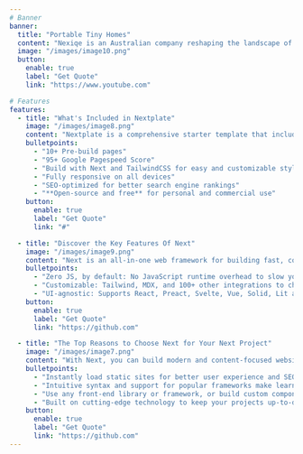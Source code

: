 ```yaml
---
# Banner
banner:
  title: "Portable Tiny Homes"
  content: "Nexiqe is an Australian company reshaping the landscape of affordable living worldwide. We are now a leading provider of portable tiny homes, offering an innovative and cost-efficient housing solutions for everyone.."
  image: "/images/image10.png"
  button:
    enable: true
    label: "Get Quote"
    link: "https://www.youtube.com"

# Features
features:
  - title: "What's Included in Nextplate"
    image: "/images/image8.png"
    content: "Nextplate is a comprehensive starter template that includes everything you need to get started with your Next project. What's Included in Nextplate"
    bulletpoints:
      - "10+ Pre-build pages"
      - "95+ Google Pagespeed Score"
      - "Build with Next and TailwindCSS for easy and customizable styling"
      - "Fully responsive on all devices"
      - "SEO-optimized for better search engine rankings"
      - "**Open-source and free** for personal and commercial use"
    button:
      enable: true
      label: "Get Quote"
      link: "#"

  - title: "Discover the Key Features Of Next"
    image: "/images/image9.png"
    content: "Next is an all-in-one web framework for building fast, content-focused websites. It offers a range of exciting features for developers and website creators. Some of the key features are:"
    bulletpoints:
      - "Zero JS, by default: No JavaScript runtime overhead to slow you down."
      - "Customizable: Tailwind, MDX, and 100+ other integrations to choose from."
      - "UI-agnostic: Supports React, Preact, Svelte, Vue, Solid, Lit and more."
    button:
      enable: true
      label: "Get Quote"
      link: "https://github.com"

  - title: "The Top Reasons to Choose Next for Your Next Project"
    image: "/images/image7.png"
    content: "With Next, you can build modern and content-focused websites without sacrificing performance or ease of use."
    bulletpoints:
      - "Instantly load static sites for better user experience and SEO."
      - "Intuitive syntax and support for popular frameworks make learning and using Next a breeze."
      - "Use any front-end library or framework, or build custom components, for any project size."
      - "Built on cutting-edge technology to keep your projects up-to-date with the latest web standards."
    button:
      enable: true
      label: "Get Quote"
      link: "https://github.com"
---
```

